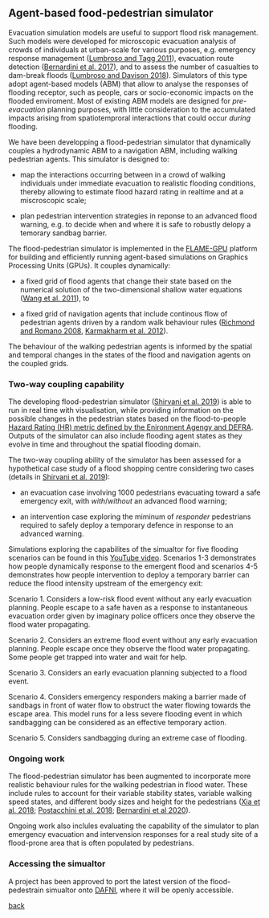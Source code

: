 ## Agent-based food-pedestrian simulator 

Evacuation simulation models are useful to support flood risk management. Such models were developed for microscopic evacuation analysis of crowds of individuals at urban-scale for various purposes, e.g. emergency response management ([Lumbroso and Tagg 2011](http://eprints.hrwallingford.co.uk/508/)), evacuation route detection ([Bernardini et al. 2017](https://www.sciencedirect.com/science/article/pii/S1876610217346805)), and to assess the number of casualties to dam-break floods ([Lumbroso and Davison 2018](https://onlinelibrary.wiley.com/doi/full/10.1111/jfr3.12230)). Simulators of this type adopt agent-based models (ABM) that allow to analyse the responses of flooding receptor, such as people, cars or socio-economic impacts on the flooded enviroment. Most of existing ABM models are designed for _pre-evacuation_ planning purposes, with little consideration to the accumulated impacts arising from spatiotemproral interactions that could occur _during_ flooding.  

We have been developping a flood-pedestrian simulator that dynamically couples a hydrodynamic ABM to a navigation ABM, including walking pedestrian agents. This simulator is designed to:

* map the interactions occurring between in a crowd of walking individuals under immediate evacuation to realistic flooding conditions, thereby allowing to estimate flood hazard rating in realtime and at a miscroscopic scale; 

* plan pedestrian intervention strategies in reponse to an advanced flood warning, e.g. to decide when and where it is safe to robustly delopy a temorary sandbag barrier. 

The flood-pedestrian simulator is implemented in the [FLAME-GPU](http://www.flamegpu.com) platform for building and efficiently running agent-based simulations on Graphics Processing Units (GPUs). It couples dynamically:

* a fixed grid of flood agents that change their state based on the numerical solution of the two-dimensional shallow water equations ([Wang et al. 2011](https://www.tandfonline.com/doi/abs/10.1080/00221686.2011.566248)), to


* a fixed grid of navigation agents that include continous flow of pedestrian agents driven by a random walk behaviour rules ([Richmond and Romano 2008](http://citeseerx.ist.psu.edu/viewdoc/summary?doi=10.1.1.144.734), [Karmakharm et al. 2012](https://diglib.eg.org/handle/10.2312/LocalChapterEvents.TPCG.TPCG12.041-044)).

The behaviour of the walking pedestrian agents is informed by the spatial and temporal changes in the states of the flood and navigation agents on the coupled grids. 


### Two-way coupling capability
The developing flood-pedestrian simulator ([Shirvani et al. 2019](https://arxiv.org/abs/1908.05232)) is able to run in real time with visualisation, while providing information on the possible changes in the pedestrian states based on the flood-to-people [Hazard Rating (HR) metric defined by the Enironment Agengy and DEFRA](http://randd.defra.gov.uk/Document.aspx?Document=FD2321_3436_TRP.pdf). Outputs of the simulator can also include flooding agent states as they evolve in time and throughout the spatial flooding domain. 

The two-way coupling ability of the simulator has been assessed for a hypothetical case study of a flood shopping centre considering two cases (details in [Shirvani et al. 2019](https://arxiv.org/abs/1908.05232)): 

* an evacuation case involving 1000 pedestrians evacuating toward a safe emergency exit, with _with_/_without_ an advanced flood warning; 

* an intervention case exploring the miminum of _responder_ pedestrians required to safely deploy a temporary defence in response to an advanced warning. 

Simulations exploring the capabilites of the simualtor for five flooding scenarios can be found in this [YouTube video](https://www.youtube.com/watch?v=NCToADh39dQ). Scenarios 1-3 demonstrates how people dynamically response to the emergent flood and scenarios 4-5 demonstrates how people intervention to deploy a temporary barrier can reduce the flood intensity upstream of the emergency exit: 

Scenario 1. Considers a low-risk flood event without any early evacuation planning. People escape to a safe haven as a response to instantaneous evacuation order given by imaginary police officers once they observe the flood water propagating.

Scenario 2. Considers an extreme flood event without any early evacuation planning. People escape once they observe the flood water propagating. Some people get trapped into water and wait for help.

Scenario 3. Considers an early evacuation planning subjected to a flood event. 

Scenario 4. Considers emergency responders making a barrier made of sandbags in front of water flow to obstruct the water flowing towards the escape area. This model runs for a less severe flooding event in which sandbagging can be considered as an effective temporary action. 

Scenario 5. Considers sandbagging during an extreme case of flooding. 


### Ongoing work
The flood-pedestrian simulator has been augmented to incorporate more realistic behaviour rules for the walking pedestrian in flood water. These include rules to account for their variable stability states, variable walking speed states, and different body sizes and height for the pedestrians ([Xia et al. 2018](https://iahr.tandfonline.com/doi/abs/10.1080/00221686.2013.875073); [Postacchini et al. 2018](https://drive.google.com/file/d/1Nhp6heNgwNHdtoEKvMdMvWZFaalTD7FJ/view); [Bernardini et al 2020](https://www.sciencedirect.com/science/article/pii/S0925753519321745)). 

Ongoing work also inclules evaluating the capability of the simulator to plan emergency evacuation and intervension responses for a real study site of a flood-prone area that is often populated by pedestrians. 

### Accessing the simualtor
A project has been approved to port the latest version of the flood-pedestrain simualtor onto [DAFNI](https://www.dafni.ac.uk/projects/), where it will be openly accessible. 


[back](./)
